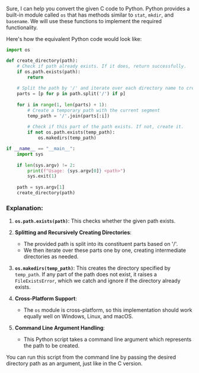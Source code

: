 Sure, I can help you convert the given C code to Python. Python provides a built-in module called `os` that has methods similar to `stat`, `mkdir`, and `basename`. We will use these functions to implement the required functionality.

Here's how the equivalent Python code would look like:

```python
import os

def create_directory(path):
    # Check if path already exists. If it does, return successfully.
    if os.path.exists(path):
        return
    
    # Split the path by '/' and iterate over each directory name to create them recursively.
    parts = [p for p in path.split('/') if p]
    
    for i in range(1, len(parts) + 1):
        # Create a temporary path with the current segment
        temp_path = '/'.join(parts[:i])
        
        # Check if this part of the path exists. If not, create it.
        if not os.path.exists(temp_path):
            os.makedirs(temp_path)

if __name__ == "__main__":
    import sys
    
    if len(sys.argv) != 2:
        print(f"Usage: {sys.argv[0]} <path>")
        sys.exit(1)
    
    path = sys.argv[1]
    create_directory(path)
```

### Explanation:

1. **`os.path.exists(path)`**: This checks whether the given path exists.
   
2. **Splitting and Recursively Creating Directories**:
   - The provided path is split into its constituent parts based on '/'.
   - We then iterate over these parts one by one, creating intermediate directories as needed.

3. **`os.makedirs(temp_path)`**: This creates the directory specified by `temp_path`. If any part of the path does not exist, it raises a `FileExistsError`, which we catch and ignore if the directory already exists.

4. **Cross-Platform Support**:
   - The `os` module is cross-platform, so this implementation should work equally well on Windows, Linux, and macOS. 

5. **Command Line Argument Handling**: 
   - This Python script takes a command line argument which represents the path to be created.
   
You can run this script from the command line by passing the desired directory path as an argument, just like in the C version.
